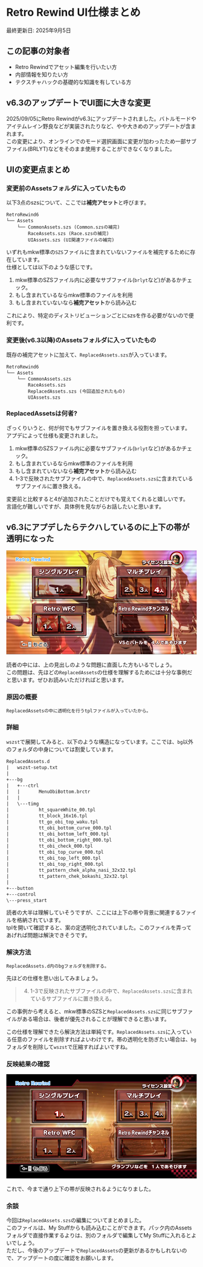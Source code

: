 # Retro Rewind UI仕様まとめ
最終更新日: 2025年9月5日

## この記事の対象者
- Retro Rewindでアセット編集を行いたい方
- 内部情報を知りたい方
- テクスチャハックの基礎的な知識を有している方

## v6.3のアップデートでUI面に大きな変更
2025/09/05にRetro Rewindがv6.3にアップデートされました。バトルモードやアイテムレイン野良などが実装されたりなど、やや大きめのアップデートが含まれます。\
この変更により、オンラインでのモード選択画面に変更が加わったため一部サブファイル(BRLYT)などをそのまま使用することができなくなりました。

## UIの変更点まとめ
### 変更前のAssetsフォルダに入っていたもの
以下3点のszsについて、ここでは**補完アセット**と呼びます。
```
RetroRewind6
└── Assets
    └── CommonAssets.szs (Common.szsの補完)
        RaceAssets.szs (Race.szsの補完)
        UIAssets.szs (UI関連ファイルの補完)        
```
いずれもmkw標準の`SZS`ファイルに含まれていないファイルを補完するために存在しています。\
仕様としては以下のような感じです。
1. mkw標準のSZSファイル内に必要なサブファイル(`brlyt`など)があるかチェック。
2. もし含まれているならmkw標準のファイルを利用
3. もし含まれていないなら**補完アセット**から読み込む

これにより、特定のディストリビューションごとにszsを作る必要がないので便利です。

### 変更後(v6.3以降)のAssetsフォルダに入っていたもの
既存の補完アセットに加えて、`ReplacedAssets.szs`が入っています。
```
RetroRewind6
└── Assets
    └── CommonAssets.szs
        RaceAssets.szs
        ReplacedAssets.szs (今回追加されたもの)
        UIAssets.szs
```

### ReplacedAssetsは何者?
ざっくりいうと、何が何でもサブファイルを置き換える役割を担っています。\
アプデによって仕様も変更されました。
1. mkw標準のSZSファイル内に必要なサブファイル(`brlyt`など)があるかチェック。
2. もし含まれているならmkw標準のファイルを利用
3. もし含まれていないなら**補完アセット**から読み込む
4. 1-3で反映されたサブファイルの中で、`ReplacedAssets.szs`に含まれているサブファイルに置き換える。

変更前と比較すると4が追加されたことだけでも覚えてくれると嬉しいです。\
言語化が難しいですが、具体例を見ながらお話したいと思います。

## v6.3にアプデしたらテクハしているのに上下の帯が透明になった
![alt text](./img/01/RMCP01_2025-09-05_09-56-55.png)

読者の中には、上の見出しのような問題に直面した方もいるでしょう。\
この問題は、先ほどの`ReplacedAssets`の仕様を理解するためには十分な事例だと思います。ぜひお読みいただければと思います。

### 原因の概要
    ReplacedAssetsの中に透明化を行うtplファイルが入っていたから。

### 詳細
`wszst`で展開してみると、以下のような構造になっています。ここでは、`bg`以外のフォルダの中身については割愛しています。
```
ReplacedAssets.d
|   wszst-setup.txt
|   
+---bg
|   +---ctrl
|   |       MenuObiBottom.brctr
|   |       
|   \---timg
|           ht_squareWhite_00.tpl
|           tt_block_16x16.tpl
|           tt_go_obi_top_waku.tpl
|           tt_obi_bottom_curve_000.tpl
|           tt_obi_bottom_left_000.tpl
|           tt_obi_bottom_right_000.tpl
|           tt_obi_check_000.tpl
|           tt_obi_top_curve_000.tpl
|           tt_obi_top_left_000.tpl
|           tt_obi_top_right_000.tpl
|           tt_pattern_chek_alpha_nasi_32x32.tpl
|           tt_pattern_chek_bokashi_32x32.tpl
|           
+---button         
+---control  
\---press_start
```
読者の大半は理解していそうですが、ここには上下の帯や背景に関連するファイルを格納されています。\
tplを開いて確認すると、案の定透明化されていました。このファイルを弄ってあげれば問題は解決できそうです。

### 解決方法
    ReplacedAssets.d内のbgフォルダを削除する。

先ほどの仕様を思い出してみましょう。
> 4. 1-3で反映されたサブファイルの中で、`ReplacedAssets.szs`に含まれているサブファイルに置き換える。

この事例から考えると、mkw標準のSZSと`ReplacedAssets.szs`に同じサブファイルがある場合は、後者が優先されることが理解できると思います。

この仕様を理解できたら解決方法は単純です。`ReplacedAssets.szs`に入っている任意のファイルを削除すればよいわけです。帯の透明化を防ぎたい場合は、`bg`フォルダを削除して`wszst`で圧縮すればよいですね。

### 反映結果の確認
![alt text](./img/01/RMCP01_2025-09-05_11-42-07.png)

これで、今まで通り上下の帯が反映されるようになりました。

### 余談
今回は`ReplacedAssets.szs`の編集についてまとめました。\
このファイルは、My Stuffからも読み込むことができます。パック内のAssetsフォルダで直接作業するよりは、別のフォルダで編集してMy Stuffに入れるとよいでしょう。\
ただし、今後のアップデートで`ReplacedAssets`の更新があるかもしれないので、アップデートの度に確認をお願いします。